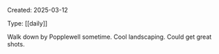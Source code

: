 Created: 2025-03-12

Type: [[daily]]

Walk down by Popplewell sometime. Cool landscaping. Could get great shots.

